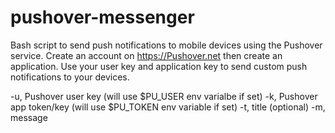 # pushover-messenger
Bash script to send push notifications to mobile devices using the Pushover service. Create an account on https://Pushover.net then create an application. Use your user key and application key to send custom push notifications to your devices.

-u, Pushover user key (will use $PU_USER env varialbe if set)
-k, Pushover app token/key (will use $PU_TOKEN env variable if set)
-t, title (optional)
-m, message
